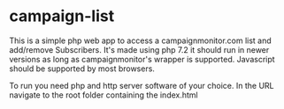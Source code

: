 # campaign-list

This is a simple php web app to access a campaignmonitor.com list and add/remove Subscribers.
It's made using php 7.2 it should run in newer versions as long as campaignmonitor's wrapper is supported.
Javascript should be supported by most browsers.

To run you need php and http server software of your choice. In the URL navigate to the root folder containing the index.html
